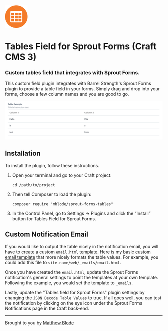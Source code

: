 <img src="resources/img/plugin-logo.png" alt="Icon" width=72 height=72>

# Tables Field for Sprout Forms (Craft CMS 3)

### Custom tables field that integrates with Sprout Forms.

This custom field plugin integrates with Barrel Strength's Sprout Forms plugin to provide a table field in your forms. Simply drag and drop into your forms, choose a few column names and you are good to go.

![Output](screenshots/output.png)

## Installation

To install the plugin, follow these instructions.

1. Open your terminal and go to your Craft project:

       cd /path/to/project

2. Then tell Composer to load the plugin:

       composer require "mblode/sprout-forms-tables"

3. In the Control Panel, go to Settings → Plugins and click the “Install” button for Tables Field for Sprout Forms.

## Custom Notification Email

If you would like to output the table nicely in the notification email, you will have to create a custom `email.html` template. Here is my basic [custom email template](email.html) that more nicely formats the table values. For example, you could add this file to `site-name/web/_emails/email.html`.

Once you have created the `email.html`, update the Sprout Forms notification's general settings to point the templates at your own template. Following the example, you would set the template to `_emails`.

Lastly, update the "Tables field for Sprout Forms" plugin settings by changing the `JSON Decode Table Values` to true. If all goes well, you can test the notification by clicking on the eye icon under the Sprout Forms Notifications page in the Craft back-end.

-----

Brought to you by [Matthew Blode](https://matthewblode.com/)
